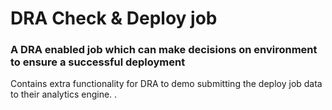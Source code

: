 # DRA Check & Deploy job
### A DRA enabled job which can make decisions on environment to ensure a successful deployment
Contains extra functionality for DRA to demo submitting the deploy job data to their analytics engine.
.